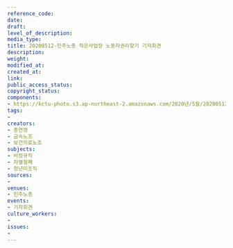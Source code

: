 ```yaml
---
reference_code: 
date: 
draft: 
level_of_description: 
media_type: 
title: 20200512-민주노총 작은사업장 노동자권리찾기 기자회견
description: 
weight: 
modified_at: 
created_at: 
link: 
public_access_status: 
copyright_status: 
components:
- https://kctu-photo.s3.ap-northeast-2.amazonaws.com/2020년/5월/20200512-민주노총+작은사업장+노동자권리찾기+기자회견/_CTU8085.jpg
tags:
- 
creators:
- 총연맹
- 금속노조
- 보건의료노조
subjects:
- 비정규직
- 차별철폐
- 청년미조직
sources:
- 
venues:
- 민주노총
events:
- 기자회견
culture_workers:
- 
issues:
- 
---
```

